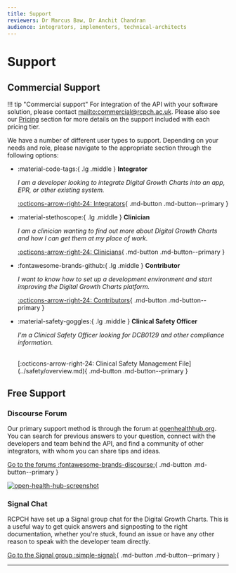 ```yaml
---
title: Support
reviewers: Dr Marcus Baw, Dr Anchit Chandran
audience: integrators, implementers, technical-architects
---
```

# Support

## Commercial Support

!!! tip "Commercial support"
    For integration of the API with your software solution, please contact <mailto:commercial@rcpch.ac.uk>.
    Please also see our [Pricing](../products/pricing.md) section for more details on the support included with each pricing tier.

We have a number of different user types to support. Depending on your needs and role, please navigate to the appropriate section through the following options:

<div class="grid cards" markdown>

-   :material-code-tags:{ .lg .middle } __Integrator__

    *I am a developer looking to integrate Digital Growth Charts into an app, EPR, or other existing system.*

    [:octicons-arrow-right-24: Integrators](../integrator/getting-started.md){ .md-button .md-button--primary }

-   :material-stethoscope:{ .lg .middle } __Clinician__

    *I am a clinician wanting to find out more about Digital Growth Charts and how I can get them at my place of work.*

    [:octicons-arrow-right-24: Clinicians](../clinician/faqs-for-clinicians.md){ .md-button .md-button--primary }

-   :fontawesome-brands-github:{ .lg .middle } __Contributor__

    *I want to know how to set up a development environment and start improving the Digital Growth Charts platform.*

    [:octicons-arrow-right-24: Contributors](../developer/start-here.md){ .md-button .md-button--primary }

-   :material-safety-goggles:{ .lg .middle } __Clinical Safety Officer__

    *I'm a Clinical Safety Officer looking for DCB0129 and other compliance information.*

    </br>
    [:octicons-arrow-right-24: Clinical Safety Management File](../safety/overview.md){ .md-button .md-button--primary }

</div>

## Free Support

### Discourse Forum

Our primary support method is through the forum at [openhealthhub.org](https://openhealthhub.org/c/rcpch-digital-growth-charts). You can search for previous answers to your question, connect with the developers and team behind the API, and find a community of other integrators, with whom you can share tips and ideas.

[Go to the forums :fontawesome-brands-discourse:](https://openhealthhub.org/c/rcpch-digital-growth-charts){ .md-button .md-button--primary }

[![open-health-hub-screenshot](../_assets/_images/ohh-screenshot.png)](https://openhealthhub.org/c/rcpch-digital-growth-charts)

### Signal Chat

RCPCH have set up a Signal group chat for the Digital Growth Charts. This is a useful way to get quick answers and signposting to the right documentation, whether you're stuck, found an issue or have any other reason to speak with the developer team directly.

[Go to the Signal group :simple-signal:](https://signal.group/#CjQKIAjLf5lS9OZIAI6lsJKWP1LmeJXkUW_fzZH1ryEw3oFEEhBH-4F7WnlyYjKerjfzD6B0){ .md-button .md-button--primary }

-----
